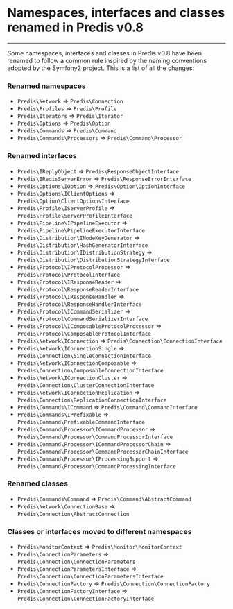 # Namespaces, interfaces and classes renamed in Predis v0.8 #
____________________________________________

Some namespaces, interfaces and classes in Predis v0.8 have been renamed to follow a common rule inspired
by the naming conventions adopted by the Symfony2 project. This is a list of all the changes:

### Renamed namespaces ###

  - `Predis\Network` => `Predis\Connection`
  - `Predis\Profiles` => `Predis\Profile`
  - `Predis\Iterators` => `Predis\Iterator`
  - `Predis\Options` => `Predis\Option`
  - `Predis\Commands` => `Predis\Command`
  - `Predis\Commands\Processors` => `Predis\Command\Processor`

### Renamed interfaces ###

  - `Predis\IReplyObject` => `Predis\ResponseObjectInterface`
  - `Predis\IRedisServerError` => `Predis\ResponseErrorInterface`
  - `Predis\Options\IOption` => `Predis\Option\OptionInterface`
  - `Predis\Options\IClientOptions` => `Predis\Option\ClientOptionsInterface`
  - `Predis\Profile\IServerProfile` => `Predis\Profile\ServerProfileInterface`
  - `Predis\Pipeline\IPipelineExecutor` => `Predis\Pipeline\PipelineExecutorInterface`
  - `Predis\Distribution\INodeKeyGenerator` => `Predis\Distribution\HashGeneratorInterface`
  - `Predis\Distribution\IDistributionStrategy` => `Predis\Distribution\DistributionStrategyInterface`
  - `Predis\Protocol\IProtocolProcessor` => `Predis\Protocol\ProtocolInterface`
  - `Predis\Protocol\IResponseReader` => `Predis\Protocol\ResponseReaderInterface`
  - `Predis\Protocol\IResponseHandler` => `Predis\Protocol\ResponseHandlerInterface`
  - `Predis\Protocol\ICommandSerializer` => `Predis\Protocol\CommandSerializerInterface`
  - `Predis\Protocol\IComposableProtocolProcessor` => `Predis\Protocol\ComposableProtocolInterface`
  - `Predis\Network\IConnection` => `Predis\Connection\ConnectionInterface`
  - `Predis\Network\IConnectionSingle` => `Predis\Connection\SingleConnectionInterface`
  - `Predis\Network\IConnectionComposable` => `Predis\Connection\ComposableConnectionInterface`
  - `Predis\Network\IConnectionCluster` => `Predis\Connection\ClusterConnectionInterface`
  - `Predis\Network\IConnectionReplication` => `Predis\Connection\ReplicationConnectionInterface`
  - `Predis\Commands\ICommand` => `Predis\Command\CommandInterface`
  - `Predis\Commands\IPrefixable` => `Predis\Command\PrefixableCommandInterface`
  - `Predis\Command\Processor\ICommandProcessor` => `Predis\Command\Processor\CommandProcessorInterface`
  - `Predis\Command\Processor\ICommandProcessorChain` => `Predis\Command\Processor\CommandProcessorChainInterface`
  - `Predis\Command\Processor\IProcessingSupport` => `Predis\Command\Processor\CommandProcessingInterface`

### Renamed classes ###

  - `Predis\Commands\Command` => `Predis\Command\AbstractCommand`
  - `Predis\Network\ConnectionBase` => `Predis\Connection\AbstractConnection`

### Classes or interfaces moved to different namespaces ###

  - `Predis\MonitorContext` => `Predis\Monitor\MonitorContext`
  - `Predis\ConnectionParameters` => `Predis\Connection\ConnectionParameters`
  - `Predis\ConnectionParametersInterface` => `Predis\Connection\ConnectionParametersInterface`
  - `Predis\ConnectionFactory` => `Predis\Connection\ConnectionFactory`
  - `Predis\ConnectionFactoryInterface` => `Predis\Connection\ConnectionFactoryInterface`
